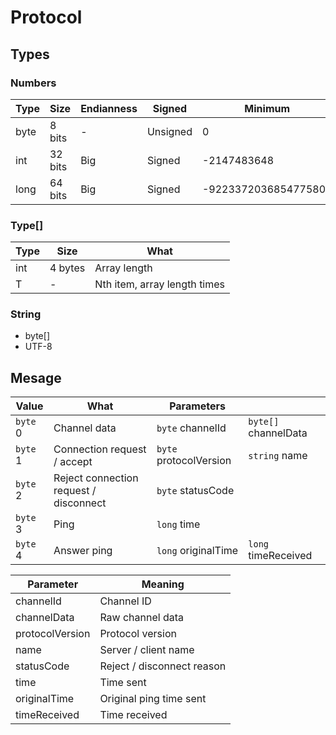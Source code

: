 # Protocol

## Types

### Numbers

| Type | Size    | Endianness | Signed   | Minimum              | Maximum             |
|------|---------|------------|----------|----------------------|---------------------|
| byte | 8 bits  | -          | Unsigned | 0                    | 255                 |
| int  | 32 bits | Big        | Signed   | -2147483648          | 2147483647          |
| long | 64 bits | Big        | Signed   | -9223372036854775808 | 9223372036854775807 |

### Type[]

| Type | Size    | What                         |
|------|---------|------------------------------|
| int  | 4 bytes | Array length                 |
| T    | -       | Nth item, array length times |

### String

* byte[]
* UTF-8

## Mesage

| Value    | What                                   | Parameters             |                      |
|----------|----------------------------------------|------------------------|----------------------|
| `byte` 0 | Channel data                           | `byte` channelId       | `byte[]` channelData |
| `byte` 1 | Connection request / accept            | `byte` protocolVersion | `string` name        |
| `byte` 2 | Reject connection request / disconnect | `byte` statusCode      |                      |
| `byte` 3 | Ping                                   | `long` time            |                      |
| `byte` 4 | Answer ping                            | `long` originalTime    | `long` timeReceived  |

| Parameter       | Meaning                    |
|-----------------|----------------------------|
| channelId       | Channel ID                 |
| channelData     | Raw channel data           |
| protocolVersion | Protocol version           |
| name            | Server / client name       |
| statusCode      | Reject / disconnect reason |
| time            | Time sent                  |
| originalTime    | Original ping time sent    |
| timeReceived    | Time received              |
